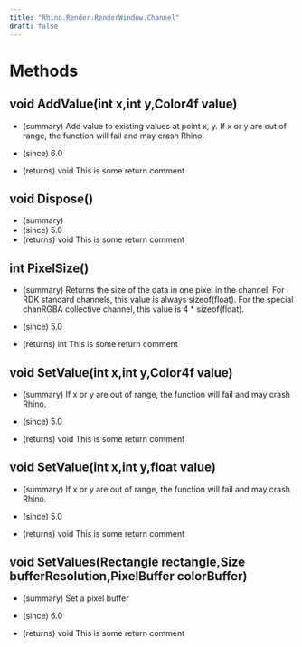 ```yaml
---
title: "Rhino.Render.RenderWindow.Channel"
draft: false
---
```


# Methods
## void AddValue(int x,int y,Color4f value)
- (summary) 
       Add value to existing values at point x, y.
       If x or y are out of range, the function will fail and may crash Rhino.
       
- (since) 6.0
- (returns) void This is some return comment
## void Dispose()
- (summary) 
- (since) 5.0
- (returns) void This is some return comment
## int PixelSize()
- (summary) 
       Returns the size of the data in one pixel in the channel. For RDK standard channels, this value is always sizeof(float). 
       For the special chanRGBA collective channel,
       this value is 4 * sizeof(float).
       
- (since) 5.0
- (returns) int This is some return comment
## void SetValue(int x,int y,Color4f value)
- (summary) 
       If x or y are out of range, the function will fail and may crash Rhino.
       
- (since) 5.0
- (returns) void This is some return comment
## void SetValue(int x,int y,float value)
- (summary) 
       If x or y are out of range, the function will fail and may crash Rhino.
       
- (since) 5.0
- (returns) void This is some return comment
## void SetValues(Rectangle rectangle,Size bufferResolution,PixelBuffer colorBuffer)
- (summary) 
       Set a pixel buffer
       
- (since) 6.0
- (returns) void This is some return comment
